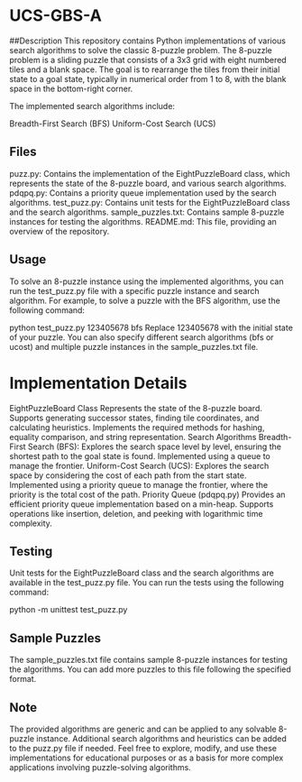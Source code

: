 # UCS-GBS-A

##Description
This repository contains Python implementations of various search algorithms to solve the classic 8-puzzle problem. The 8-puzzle problem is a sliding puzzle that consists of a 3x3 grid with eight numbered tiles and a blank space. The goal is to rearrange the tiles from their initial state to a goal state, typically in numerical order from 1 to 8, with the blank space in the bottom-right corner.

The implemented search algorithms include:

Breadth-First Search (BFS)
Uniform-Cost Search (UCS)

## Files
puzz.py: Contains the implementation of the EightPuzzleBoard class, which represents the state of the 8-puzzle board, and various search algorithms.
pdqpq.py: Contains a priority queue implementation used by the search algorithms.
test_puzz.py: Contains unit tests for the EightPuzzleBoard class and the search algorithms.
sample_puzzles.txt: Contains sample 8-puzzle instances for testing the algorithms.
README.md: This file, providing an overview of the repository.

## Usage
To solve an 8-puzzle instance using the implemented algorithms, you can run the test_puzz.py file with a specific puzzle instance and search algorithm. For example, to solve a puzzle with the BFS algorithm, use the following command:

python test_puzz.py 123405678 bfs
Replace 123405678 with the initial state of your puzzle. You can also specify different search algorithms (bfs or ucost) and multiple puzzle instances in the sample_puzzles.txt file.

# Implementation Details

EightPuzzleBoard Class
Represents the state of the 8-puzzle board.
Supports generating successor states, finding tile coordinates, and calculating heuristics.
Implements the required methods for hashing, equality comparison, and string representation.
Search Algorithms
Breadth-First Search (BFS):
Explores the search space level by level, ensuring the shortest path to the goal state is found.
Implemented using a queue to manage the frontier.
Uniform-Cost Search (UCS):
Explores the search space by considering the cost of each path from the start state.
Implemented using a priority queue to manage the frontier, where the priority is the total cost of the path.
Priority Queue (pdqpq.py)
Provides an efficient priority queue implementation based on a min-heap.
Supports operations like insertion, deletion, and peeking with logarithmic time complexity.

## Testing
Unit tests for the EightPuzzleBoard class and the search algorithms are available in the test_puzz.py file. You can run the tests using the following command:

python -m unittest test_puzz.py

## Sample Puzzles
The sample_puzzles.txt file contains sample 8-puzzle instances for testing the algorithms. You can add more puzzles to this file following the specified format.

## Note
The provided algorithms are generic and can be applied to any solvable 8-puzzle instance.
Additional search algorithms and heuristics can be added to the puzz.py file if needed.
Feel free to explore, modify, and use these implementations for educational purposes or as a basis for more complex applications involving puzzle-solving algorithms.
